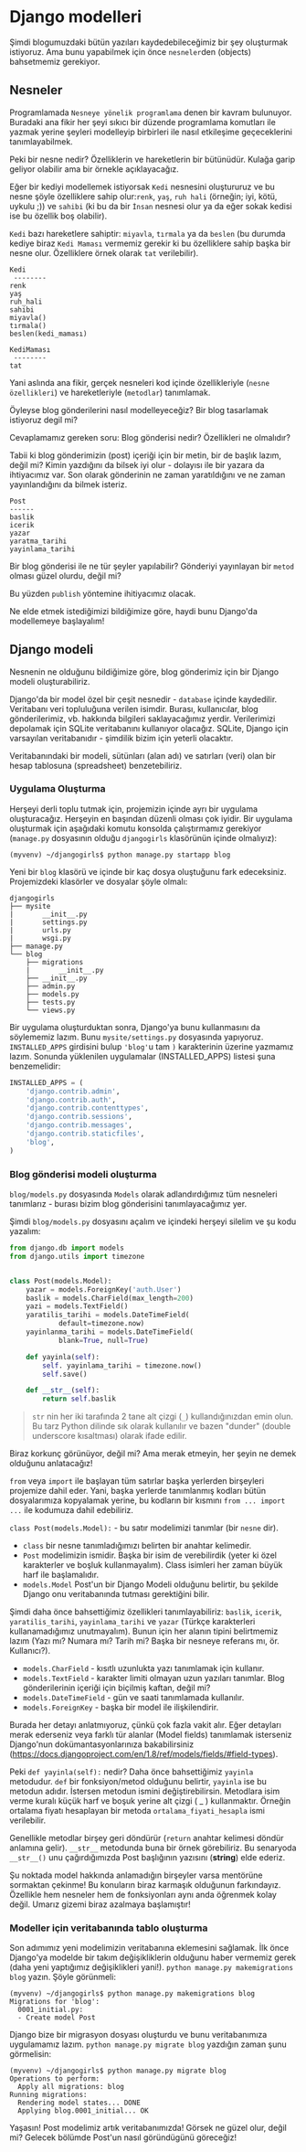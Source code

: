 # Django modelleri

Şimdi blogumuzdaki bütün yazıları kaydedebileceğimiz bir şey oluşturmak istiyoruz. Ama bunu yapabilmek için önce `nesneler`den (objects) bahsetmemiz gerekiyor.

## Nesneler

Programlamada `Nesneye yönelik programlama` denen bir kavram bulunuyor. Buradaki ana fikir her şeyi sıkıcı bir düzende programlama komutları ile yazmak yerine şeyleri modelleyip birbirleri ile nasıl etkileşime geçeceklerini tanımlayabilmek.

Peki bir nesne nedir? Özelliklerin ve hareketlerin bir bütünüdür. Kulağa garip geliyor olabilir ama bir örnekle açıklayacağız.

Eğer bir kediyi modellemek istiyorsak `Kedi` nesnesini oluştururuz ve bu nesne şöyle özelliklere sahip olur:`renk`, `yaş`, `ruh hali` (örneğin; iyi, kötü, uykulu ;)) ve `sahibi` (ki bu da bir `İnsan` nesnesi olur ya da eğer sokak kedisi ise bu özellik boş olabilir).

`Kedi` bazı hareketlere sahiptir: `miyavla`, `tırmala` ya da `beslen` (bu durumda kediye biraz `Kedi Maması` vermemiz gerekir ki bu özelliklere sahip başka bir nesne olur. Özelliklere örnek olarak `tat` verilebilir).

    Kedi
     --------
    renk
    yaş
    ruh_hali
    sahibi
    miyavla()
    tırmala()
    beslen(kedi_maması)

    KediMaması
     --------
    tat


Yani aslında ana fikir, gerçek nesneleri kod içinde özellikleriyle (`nesne özellikleri`) ve hareketleriyle (`metodlar`) tanımlamak.

Öyleyse blog gönderilerini nasıl modelleyeceğiz? Bir blog tasarlamak istiyoruz degil mi?

Cevaplamamız gereken soru: Blog gönderisi nedir? Özellikleri ne olmalıdır?

Tabii ki blog gönderimizin (post) içeriği için bir metin, bir de başlık lazım, değil mi? Kimin yazdığını da bilsek iyi olur - dolayısı ile bir yazara da ihtiyacımız var. Son olarak gönderinin ne zaman yaratıldığını ve ne zaman yayınlandığını da bilmek isteriz.

    Post
    ------
    baslik
    icerik
    yazar
    yaratma_tarihi
    yayinlama_tarihi


Bir blog gönderisi ile ne tür şeyler yapılabilir? Gönderiyi yayınlayan bir `metod` olması güzel olurdu, değil mi?

Bu yüzden `publish` yöntemine ihitiyacımız olacak.

Ne elde etmek istediğimizi bildiğimize göre, haydi bunu Django'da modellemeye başlayalım!

## Django modeli

Nesnenin ne olduğunu bildiğimize göre, blog gönderimiz için bir Django modeli oluşturabiliriz.

Django'da bir model özel bir çeşit nesnedir - `database` içinde kaydedilir. Veritabanı veri topluluğuna verilen isimdir. Burası, kullanıcılar, blog gönderilerimiz, vb. hakkında bilgileri saklayacağımız yerdir. Verilerimizi depolamak için SQLite veritabanını kullanıyor olacağız. SQLite, Django için varsayılan veritabanıdır - şimdilik bizim için yeterli olacaktır.

Veritabanındaki bir modeli, sütünları (alan adı) ve satırları (veri) olan bir hesap tablosuna (spreadsheet) benzetebiliriz.

### Uygulama Oluşturma

Herşeyi derli toplu tutmak için, projemizin içinde ayrı bir uygulama oluşturacağız. Herşeyin en başından düzenli olması çok iyidir. Bir uygulama oluşturmak için aşağıdaki komutu konsolda çalıştırmamız gerekiyor (`manage.py` dosyasının olduğu `djangogirls` klasörünün içinde olmalıyız):

    (myvenv) ~/djangogirls$ python manage.py startapp blog


Yeni bir `blog` klasörü ve içinde bir kaç dosya oluştuğunu fark edeceksiniz. Projemizdeki klasörler ve dosyalar şöyle olmalı:

    djangogirls
    ├── mysite
    |       __init__.py
    |       settings.py
    |       urls.py
    |       wsgi.py
    ├── manage.py
    └── blog
        ├── migrations
        |       __init__.py
        ├── __init__.py
        ├── admin.py
        ├── models.py
        ├── tests.py
        └── views.py


Bir uygulama oluşturduktan sonra, Django'ya bunu kullanmasını da söylememiz lazım. Bunu `mysite/settings.py` dosyasında yapıyoruz. `INSTALLED_APPS` girdisini bulup `'blog'`u tam `)` karakterinin üzerine yazmamız lazım. Sonunda yüklenilen uygulamalar (INSTALLED_APPS) listesi şuna benzemelidir:

```python
INSTALLED_APPS = (
    'django.contrib.admin',
    'django.contrib.auth',
    'django.contrib.contenttypes',
    'django.contrib.sessions',
    'django.contrib.messages',
    'django.contrib.staticfiles',
    'blog',
)
```

### Blog gönderisi modeli oluşturma

`blog/models.py` dosyasında `Models` olarak adlandırdığımız tüm nesneleri tanımlarız - burası bizim blog gönderisini tanımlayacağımız yer.

Şimdi `blog/models.py` dosyasını açalım ve içindeki herşeyi silelim ve şu kodu yazalım:

```python
from django.db import models
from django.utils import timezone


class Post(models.Model):
    yazar = models.ForeignKey('auth.User')
    baslik = models.CharField(max_length=200)
    yazi = models.TextField()
    yaratilis_tarihi = models.DateTimeField(
            default=timezone.now)
    yayinlanma_tarihi = models.DateTimeField(
            blank=True, null=True)

    def yayinla(self):
        self. yayinlama_tarihi = timezone.now()
        self.save()

    def __str__(self):
        return self.baslik
```

> `str` nin her iki tarafında 2 tane alt çizgi (`_`) kullandığınızdan emin olun. Bu tarz Python dilinde sık olarak kullanılır ve bazen "dunder" (double underscore kısaltması) olarak ifade edilir.

Biraz korkunç görünüyor, değil mi? Ama merak etmeyin, her şeyin ne demek olduğunu anlatacağız!

`from` veya `import` ile başlayan tüm satırlar başka yerlerden birşeyleri projemize dahil eder. Yani, başka yerlerde tanımlanmış kodları bütün dosyalarımıza kopyalamak yerine, bu kodların bir kısmını `from ... import ...` ile kodumuza dahil edebiliriz.

`class Post(models.Model):` - bu satır modelimizi tanımlar (bir `nesne` dir).

*   `class` bir nesne tanımladığımızı belirten bir anahtar kelimedir.
*   `Post` modelimizin ismidir. Başka bir isim de verebilirdik (yeter ki özel karakterler ve boşluk kullanmayalım). Class isimleri her zaman büyük harf ile başlamalıdır.
*   `models.Model` Post'un bir Django Modeli olduğunu belirtir, bu şekilde Django onu veritabanında tutması gerektiğini bilir.

Şimdi daha önce bahsettiğimiz özellikleri tanımlayabiliriz: `baslik`, `icerik`, `yaratilis_tarihi`, `yayinlama_tarihi` ve `yazar` (Türkçe karakterleri kullanamadığımız unutmayalım). Bunun için her alanın tipini belirtmemiz lazım (Yazı mı? Numara mı? Tarih mi? Başka bir nesneye referans mı, ör. Kullanıcı?).

*   `models.CharField` - kısıtlı uzunlukta yazı tanımlamak için kullanır.
*   `models.TextField` - karakter limiti olmayan uzun yazıları tanımlar. Blog gönderilerinin içeriği için biçilmiş kaftan, değil mi?
*   `models.DateTimeField` - gün ve saati tanımlamada kullanılır.
*   `models.ForeignKey` - başka bir model ile ilişkilendirir.

Burada her detayı anlatmıyoruz, çünkü çok fazla vakit alır. Eğer detayları merak ederseniz veya farklı tür alanlar (Model fields) tanımlamak isterseniz Django'nun dokümantasyonlarınıza bakabilirsiniz (https://docs.djangoproject.com/en/1.8/ref/models/fields/#field-types).

Peki `def yayinla(self):` nedir? Daha önce bahsettiğimiz `yayinla` metodudur. `def` bir fonksiyon/metod olduğunu belirtir, `yayinla` ise bu metodun adıdır. İstersen metodun ismini değiştirebilirsin. Metodlara isim verme kuralı küçük harf ve boşuk yerine alt çizgi ( _ ) kullanmaktır. Örneğin ortalama fiyatı hesaplayan bir metoda `ortalama_fiyati_hesapla` ismi verilebilir.

Genellikle metodlar birşey geri döndürür (`return` anahtar kelimesi döndür anlamına gelir). `__str__` metodunda buna bir örnek görebiliriz. Bu senaryoda `__str__()` unu çağırdığımızda Post başlığının yazısını (**string**) elde ederiz.

Şu noktada model hakkında anlamadığın birşeyler varsa mentörüne sormaktan çekinme! Bu konuların biraz karmaşık olduğunun farkındayız. Özellikle hem nesneler hem de fonksiyonları aynı anda öğrenmek kolay değil. Umarız gizemi biraz azalmaya başlamıştır!

### Modeller için veritabanında tablo oluşturma

Son adımımız yeni modelimizin veritabanına eklemesini sağlamak. İlk önce Django'ya modelde bir takım değişikliklerin olduğunu haber vermemiz gerek (daha yeni yaptığımız değişiklikleri yani!). `python manage.py makemigrations blog` yazın. Şöyle görünmeli:

    (myvenv) ~/djangogirls$ python manage.py makemigrations blog
    Migrations for 'blog':
      0001_initial.py:
      - Create model Post


Django bize bir migrasyon dosyası oluşturdu ve bunu veritabanımıza uygulamamız lazım. `python manage.py migrate blog` yazdığın zaman şunu görmelisin:

    (myvenv) ~/djangogirls$ python manage.py migrate blog
    Operations to perform:
      Apply all migrations: blog
    Running migrations:
      Rendering model states... DONE
      Applying blog.0001_initial... OK


Yaşasın! Post modelimiz artık veritabanımızda! Görsek ne güzel olur, değil mi? Gelecek bölümde Post'un nasıl göründügünü göreceğiz!
